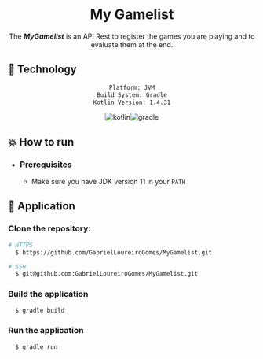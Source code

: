 <div align="center">
    <h1>My Gamelist</h1>
</div>

<div align="center">

The ***MyGamelist*** is an API Rest to register the games you are playing and to evaluate them at the end.
</div>

## :rocket: Technology

<div align="center">

```sh
Platform: JVM
Build System: Gradle
Kotlin Version: 1.4.31
```

![kotlin](https://img.shields.io/badge/kotlin-007396?&logoColor=fff&style=for-the-badge&logo=kotlin)![gradle](https://img.shields.io/badge/gradle-C71A36?&logoColor=fff&style=for-the-badge&logo=gradle)

</div>

## :boom: How to run

- ### **Prerequisites**

    - Make sure you have JDK version 11 in your `PATH`

## :hammer: Application

### Clone the repository:

```sh
# HTTPS
  $ https://github.com/GabrielLoureiroGomes/MyGamelist.git
```

```sh
# SSH
  $ git@github.com:GabrielLoureiroGomes/MyGamelist.git
```

### Build the application

```sh
  $ gradle build
```

### Run the application

```sh
  $ gradle run
```
